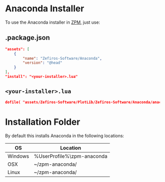# Anaconda Installer
To use the Anaconda installer in [ZPM](zpm.zefiros.eu), just use:

## .package.json

```json
"assets": [
    {
        "name": "Zefiros-Software/Anaconda",
        "version": "@head"
    }
],
"install": "<your-installer>.lua"
```

## `<your-installer>.lua`

```json
dofile( "assets/Zefiros-Software/PlotLib/Zefiros-Software/Anaconda/anaconda.lua" )
```

# Installation Folder
By default this installs Anaconda in the following locations:

| OS        | Location                    |
|-----------|-----------------------------|
| Windows   |  %UserProfile%\zpm-anaconda |
| OSX       |  ~/zpm-anaconda/            |
| Linux     |  ~/zpm-anaconda/            |